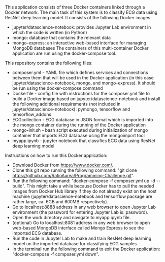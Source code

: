 This application consists of three Docker containers linked through a Docker network. The main task of this system is to classify ECG data using ResNet deep learning model. It consists of the following Docker images: 
- jupyter/datascience-notebook: provides Jupyter Lab environment in which the code is written (in Python)
- mongo: database that contains the relevant data
- mongo-express: an interactive web-based interface for managing MongoDB databases
The containers of this multi-container Docker application are run using the docker-compose tool.

This repository contains the following files:
- composer.yml - YAML file which defines services and connections between them that will be used in the Docker application (in this case jupyter/datascience-notebook, mongo, and mongo-express). It should be run using the docker-compose command
- Dockerfile - config file with instructions for the composer.yml file to build a Docker image based on jupyter/datascience-notebook and install the following additional requirements (not included in jupyter/datascience-notebook): pymongo, tensorflow and tensorflow_addons
- ECGcollection - ECG database in JSON format which is imported into the mongo container during the running of the Docker application
- mongo-init.sh - bash script executed during initialization of mongo container that imports ECG database using the mongoimport tool
- myapp.ipynb - jupyter notebook that classifies ECG data using ResNet deep learning model

Instructions on how to run this Docker application:
- Download Docker from https://www.docker.com/. 
- Clone this git repo running the following command: "git clone https://github.com/RatioAurea/Programming-Challenge.git".
- Run the following command: "docker-compose -f composer.yml up -d --build". This might take a while because Docker has to pull the needed images from Docker Hub library if they do not already exist on the host machine (jupyter/datascience-notebook and tensorflow package are rather large, ca. 6GB and 600MB respectively).
- Go to localhost:8888 address in any web browser to open Jupyter Lab environment (the password for entering Jupyter Lab is: password).
- Open the work directory and navigate to myapp.ipynb file.
- (optional) Go to localhost:8081 address in any web browser to open web-based MongoDB interface called Mongo Express to see the imported ECG database.
- Run the code in Jupyter Lab to make and train ResNet deep learning model on the imported database for classifying ECG samples.
- In the terminal run the following command to exit the Docker application: "docker-compose -f composer.yml down".
